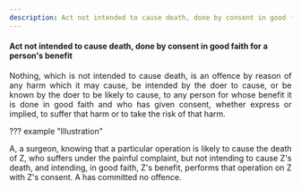 ```yaml
---
description: Act not intended to cause death, done by consent in good faith for a person's benefit
---
```


#### Act not intended to cause death, done by consent in good faith for a person's benefit
<div style="text-align: justify">

Nothing, which is not intended to cause death, is an offence by reason of any harm which it may cause, be intended by the doer to cause, or be known by the doer to be likely to cause, to any person for whose benefit it is done in good faith and who has given consent, whether express or implied, to suffer that harm or to take the risk of that harm.

</div>

??? example "Illustration"
    <div style="text-align: justify"> A, a surgeon, knowing that a particular operation is likely to cause the death of Z, who suffers under the painful complaint, but not intending to cause Z's death, and intending, in good faith, Z's benefit, performs that operation on Z with Z's consent. A has committed no offence.
